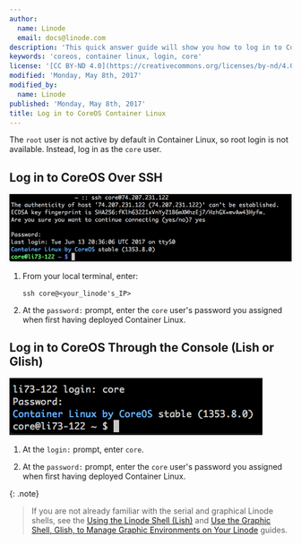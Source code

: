 ```yaml
---
author:
  name: Linode
  email: docs@linode.com
description: 'This quick answer guide will show you how to log in to CoreOS Container Linux.'
keywords: 'coreos, container linux, login, core'
license: '[CC BY-ND 4.0](https://creativecommons.org/licenses/by-nd/4.0)'
modified: 'Monday, May 8th, 2017'
modified_by:
  name: Linode
published: 'Monday, May 8th, 2017'
title: Log in to CoreOS Container Linux
---
```


The `root` user is not active by default in Container Linux, so root login is not available. Instead, log in as the `core` user.

## Log in to CoreOS Over SSH

![Log in as core user SSH](/docs/assets/container-linux-login-ssh.png)

1.  From your local terminal, enter:

        ssh core@<your_linode's_IP>

2.  At the `password:` prompt, enter the `core` user's password you assigned when first having deployed Container Linux.

## Log in to CoreOS Through the Console (Lish or Glish)

![Log in as core user Lish](/docs/assets/container-linux-login-lish.png)

1.  At the `login:` prompt, enter `core`.

2.  At the `password:` prompt, enter the `core` user's password you assigned when first having deployed Container Linux.

{: .note}
>
> If you are not already familiar with the serial and graphical Linode shells, see the [Using the Linode Shell (Lish)](/docs/networking/using-the-linode-shell-lish) and [Use the Graphic Shell, Glish, to Manage Graphic Environments on Your Linode](/docs/networking/use-the-graphic-shell-glish) guides.
